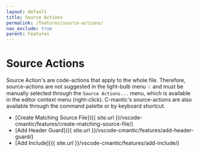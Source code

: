 ```yaml
---
layout: default
title: Source Actions
permalink: /features/source-actions/
nav_exclude: true
parent: Features
---
```


# Source Actions

Source Action's are code-actions that apply to the whole file. Therefore, source-actions are not suggested in the light-bulb menu 💡 and must be manually selected through the `Source Actions...` menu, which is available in the editor context menu (right-click). C-mantic's source-actions are also available through the command palette or by keyboard shortcut.

- [Create Matching Source File]({{ site.url }}/vscode-cmantic/features/create-matching-source-file/)
- [Add Header Guard]({{ site.url }}/vscode-cmantic/features/add-header-guard/)
- [Add Include]({{ site.url }}/vscode-cmantic/features/add-include/)
